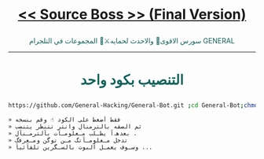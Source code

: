 # <p align="center" style="color:#cb3349" > [<< Source Boss >> (Final Version)](https://t.me/Source_GENERAL)

 <p align="center" style="color: #14635c;" >  سورس الاقوى💪 والاحدث لحمايه⚔🔰 المجموعات في التلجرام GENERAL

***

# <p align="center" style="color: #14635c;" > التنصيب بكود واحد
```sh
https://github.com/General-Hacking/General-Bot.git ;cd General-Bot;chmod +x ins;./ins
```


```
» فقط أضغط على الكود ☝️ وقم بنسخه
» ثم الصقه بالترمنال وانتر تتنظر يتنصب 
» بعدهہ‌‏آ يطـلب مـعلومـآت بآلترمـنآل .
» تدخل مـعلومـآتگ مـن توگن ومـعرفگ 
» وسـوف يعمـل آلبوت بالسـگرين تلقآئيآ ...
